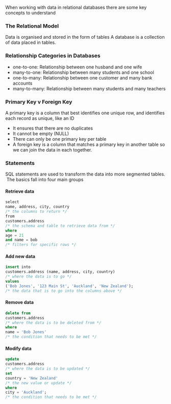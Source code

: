 When working with data in relational databases there are some key concepts to understand

### The Relational Model
Data is organised and stored in the form of tables
A database is a collection of data placed in tables.

### Relationship Categories in Databases
- one-to-one: Relationship between one husband and one wife
- many-to-one: Relationship between many students and one school
- one-to-many: Relationship between one customer and many bank accounts
- many-to-many: Relationship between many students and many teachers

### Primary Key v Foreign Key
A primary key is a column that best identifies one unique row, and identifies each record as unique, like an ID

- It ensures that there are no duplicates
- It cannot be empty (NULL)
- There can only be one primary key per table
- A foreign key is a column that matches a primary key in another table so we can join the data in each together.

### Statements
SQL statements are used to transform the data into more segmented tables.  The basics fall into four main groups

#### Retrieve data

```sql
select 
name, address, city, country
/* the columns to return */
from 
customers.address
/* the schema and table to retrieve data from */
where
age = 21
and name = bob
/* filters for specific rows */
```

#### Add new data

```sql
insert into 
customers.address (name, address, city, country)
/* where the data is to go */
values
('Bob Jones', '123 Main St', 'Auckland', 'New Zealand');
/* the data that is to go into the columns above */
```

#### Remove data

```sql
delete from
customers.address 
/* where the data is to be deleted from */
where
name = 'Bob Jones' 
/* the condition that needs to be met */
```

#### Modify data

```sql
update
customers.address 
/* where the data is to be updated */
set
country = 'New Zealand' 
/* the new value or update */
where
city = 'Auckland'; 
/* the condition that needs to be met */
```
